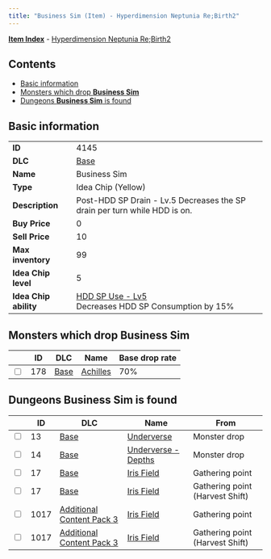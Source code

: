 ```yaml
---
title: "Business Sim (Item) - Hyperdimension Neptunia Re;Birth2"
---
```


[**Item Index**](/neptunia/rb2/item/index.html) - [Hyperdimension Neptunia Re;Birth2](/neptunia/rb2)

## Contents

- [Basic information](#basic-information)
- [Monsters which drop **Business Sim**](#monsters-which-drop-business-sim)
- [Dungeons **Business Sim** is found](#dungeons-business-sim-is-found)

## Basic information

|   |   |
| -- | -- |
| **ID** | 4145 |
| **DLC** | [Base](/neptunia/rb2/dlc/0-base.html) |
| **Name** | Business Sim |
| **Type** | Idea Chip (Yellow) |
| **Description** | Post-HDD SP Drain - Lv.5 Decreases the SP drain per turn while HDD is on. |
| **Buy Price** | 0 |
| **Sell Price** | 10 |
| **Max inventory** | 99 |
| **Idea Chip level** | 5 |
| **Idea Chip ability** | [HDD SP Use - Lv5](/neptunia/rb2/ability/0-9544-hdd-sp-use-lv5.html)<br />Decreases HDD SP Consumption by 15% |

## Monsters which drop **Business Sim**

|    | ID | DLC | Name | Base drop rate |
| -- | -- | --- | ---- | -------------- |
| <input type="checkbox" id="rb2-monster-0-178" class="trackbox" /> | 178 | [Base](/neptunia/rb2/dlc/0-base.html) | [Achilles](/neptunia/rb2/monster/0-178-achilles.html) | 70% |

## Dungeons **Business Sim** is found

|    | ID | DLC | Name | From |
| -- | -- | --- | ---- | ---- |
| <input type="checkbox" id="rb2-dungeon-0-13" class="trackbox" /> | 13 | [Base](/neptunia/rb2/dlc/0-base.html) | [Underverse](/neptunia/rb2/dungeon/0-13-underverse.html) | Monster drop |
| <input type="checkbox" id="rb2-dungeon-0-14" class="trackbox" /> | 14 | [Base](/neptunia/rb2/dlc/0-base.html) | [Underverse - Depths](/neptunia/rb2/dungeon/0-14-underverse-depths.html) | Monster drop |
| <input type="checkbox" id="rb2-dungeon-0-17" class="trackbox" /> | 17 | [Base](/neptunia/rb2/dlc/0-base.html) | [Iris Field](/neptunia/rb2/dungeon/0-17-iris-field.html) | Gathering point |
| <input type="checkbox" id="rb2-dungeon-0-17" class="trackbox" /> | 17 | [Base](/neptunia/rb2/dlc/0-base.html) | [Iris Field](/neptunia/rb2/dungeon/0-17-iris-field.html) | Gathering point (Harvest Shift) |
| <input type="checkbox" id="rb2-dungeon-5-1017" class="trackbox" /> | 1017 | [Additional Content Pack 3](/neptunia/rb2/dlc/5-pack3.html) | [Iris Field](/neptunia/rb2/dungeon/5-1017-iris-field.html) | Gathering point |
| <input type="checkbox" id="rb2-dungeon-5-1017" class="trackbox" /> | 1017 | [Additional Content Pack 3](/neptunia/rb2/dlc/5-pack3.html) | [Iris Field](/neptunia/rb2/dungeon/5-1017-iris-field.html) | Gathering point (Harvest Shift) |